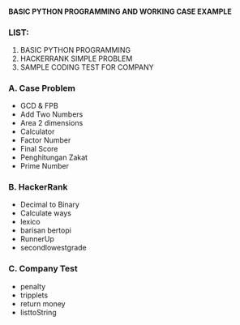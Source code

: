 #### BASIC PYTHON PROGRAMMING AND WORKING CASE EXAMPLE
### LIST:
1. BASIC PYTHON PROGRAMMING
2. HACKERRANK SIMPLE PROBLEM
3. SAMPLE CODING TEST FOR COMPANY

### A. Case Problem
  - GCD & FPB
  - Add Two Numbers
  - Area 2 dimensions
  - Calculator
  - Factor Number
  - Final Score
  - Penghitungan Zakat
  - Prime Number
### B. HackerRank
  - Decimal to Binary
  - Calculate ways
  - lexico
  - barisan bertopi
  - RunnerUp
  - secondlowestgrade
### C. Company Test
  - penalty
  - tripplets
  - return money
  - listtoString
